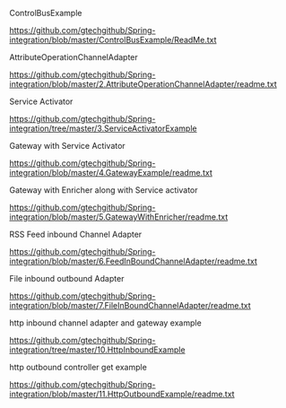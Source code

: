 ControlBusExample

https://github.com/gtechgithub/Spring-integration/blob/master/ControlBusExample/ReadMe.txt

AttributeOperationChannelAdapter

https://github.com/gtechgithub/Spring-integration/blob/master/2.AttributeOperationChannelAdapter/readme.txt

Service Activator

https://github.com/gtechgithub/Spring-integration/tree/master/3.ServiceActivatorExample

Gateway with Service Activator

https://github.com/gtechgithub/Spring-integration/blob/master/4.GatewayExample/readme.txt


Gateway with Enricher along with Service activator 

https://github.com/gtechgithub/Spring-integration/blob/master/5.GatewayWithEnricher/readme.txt

RSS Feed inbound Channel Adapter

https://github.com/gtechgithub/Spring-integration/blob/master/6.FeedInBoundChannelAdapter/readme.txt

File inbound outbound Adapter

https://github.com/gtechgithub/Spring-integration/blob/master/7.FileInBoundChannelAdapter/readme.txt

http inbound channel adapter and gateway example

https://github.com/gtechgithub/Spring-integration/tree/master/10.HttpInboundExample


http outbound controller get example

https://github.com/gtechgithub/Spring-integration/blob/master/11.HttpOutboundExample/readme.txt
